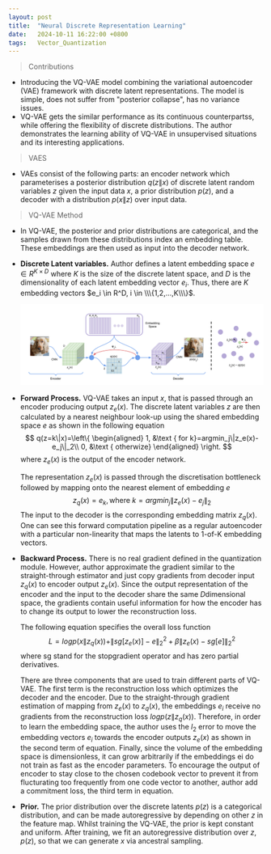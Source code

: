 ```yaml
---
layout: post
title:  "Neural Discrete Representation Learning"
date:   2024-10-11 16:22:00 +0800
tags:   Vector_Quantization
---
```


> Contributions

+ Introducing the VQ-VAE model combining the variational autoencoder (VAE) framework with discrete latent representations. The model is simple, does not suffer from "posterior collapse", has no variance issues.
+ VQ-VAE gets the similar performance as its continuous counterpartss, while offering the flexibility of discrete distributions. The author demonstrates the learning ability of VQ-VAE in unsupervised situations and its interesting applications.

> VAES

+  VAEs consist of the following parts: an encoder network which parameterises a posterior distribution $q(z\|x)$ of discrete latent random variables $z$ given the input data $x$, a prior distribution $p(z)$, and a decoder with a distribution $p(x\|z)$ over input data.

> VQ-VAE Method

+ In VQ-VAE, the posterior and prior distributions are categorical, and the samples drawn from these distributions index an embedding table. These embeddings are then used as input into the decoder network.

+ **Discrete Latent variables.** Author defines a latent embedding space $e \in R^{K\times D}$ where $K$ is the size of the discrete latent space, and $D$ is the dimensionality of each latent embedding vector $e_i$. Thus, there are $K$ embedding vectors $e_i \in R^D, i \in \\\{1,2,...,K\\\}$​.

  ![VQ-VAE](https://raw.githubusercontent.com/Sk4Dl/Learning/refs/heads/master/images/VQ-VAE.png)

+ **Forward Process.** VQ-VAE takes an input $x$, that is passed through an encoder producing output $z_e(x)$. The discrete latent variables $z$ are then calculated by a nearest neighbour look-up using the shared embedding space $e$ as shown in the following equation
  $$
  q(z=k\|x)=\left\{
  \begin{aligned}
  1, &\text { for k}=argmin_j\|z_e(x)-e_j\|_2\\
  0, &\text { otherwize}
  \end{aligned}
  \right.
  $$
  where $z_e(x)$ is the output of the encoder network.

  The representation $z_e(x)$ is passed through the discretisation bottleneck followed by mapping onto the nearest element of embedding $e$
  $$
  z_q(x)=e_k, \text{where }k=argmin_j\|z_e(x)-e_j\|_2
  $$
  The input to the decoder is the corresponding embedding matrix $z_q(x)$​. One can see this forward computation pipeline as a regular autoencoder with a particular non-linearity that maps the latents to 1-of-K embedding vectors.

+ **Backward Process.** There is no real gradient defined in the quantization module. However, author approximate the gradient similar to the straight-through estimator and just copy gradients from decoder input $z_q(x)$ to encoder output $z_e(x)$. Since the output representation of the encoder and the input to the decoder share the same $D$​ dimensional space, the gradients contain useful information for how the encoder has to change its output to lower the reconstruction loss.

  The following equation specifies the overall loss function
  $$
  L=log p(x\|z_q(x))+\|sg[z_e(x)]-e\|_2^2+\beta \|z_e(x)-sg[e]\|^2_2
  $$
  where sg stand for the stopgradient operator and has zero partial derivatives.

  There are three components that are used to train different parts of VQ-VAE. The first term is the reconstruction loss which optimizes the decoder and the encoder. Due to the straight-through gradient estimation of mapping from $z_e(x)$ to $z_q(x)$, the embeddings $e_i$ receive no gradients from the reconstruction loss $logp(z\|z_q(x))$. Therefore, in order to learn the embedding space, the author uses the $l_2$ error to move the embedding vectors $e_i$ towards the encoder outputs $z_e(x)$ as shown in the second term of equation. Finally, since the volume of the embedding space is dimensionless, it can grow arbitrarily if the embeddings ei do not train as fast as the encoder parameters. To encourage the output of encoder to stay close to the chosen codebook vector to prevent it from flucturating too frequently from one code vector to another, author add a commitment loss, the third term in equation.

+ **Prior.** The prior distribution over the discrete latents $p(z)$ is a categorical distribution, and can be made autoregressive by depending on other $z$ in the feature map. Whilst training the VQ-VAE, the prior is kept constant and uniform. After training, we fit an autoregressive distribution over $z$, $p(z)$, so that we can generate $x$ via ancestral sampling.

